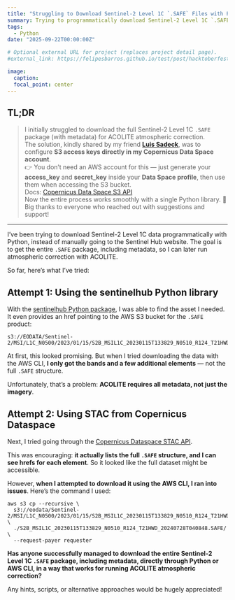 ```yaml
---
title: "Struggling to Download Sentinel-2 Level 1C `.SAFE` Files with Python and AWS CLI"
summary: Trying to programmatically download Sentinel-2 Level 1C `.SAFE` files including metadata for ACOLITE atmospheric correction using Python and AWS CLI.
tags:
  - Python
date: "2025-09-22T00:00:00Z"

# Optional external URL for project (replaces project detail page).
#external_link: https://felipesbarros.github.io/test/post/hacktoberfest-2021/

image:
  caption:
  focal_point: center
---
```


## TL;DR

> I initially struggled to download the full Sentinel-2 Level 1C `.SAFE` package (with metadata) for ACOLITE atmospheric correction.  
> The solution, kindly shared by my friend **[Luis Sadeck](https://www.linkedin.com/in/sadeckgeo/)**, was to configure **S3 access keys directly in my Copernicus Data Space account**.    
>👉 You don’t need an AWS account for this — just generate your **access_key** and **secret_key** inside your **Data Space profile**, then use them when accessing the S3 bucket.  
> Docs: [Copernicus Data Space S3 API](https://documentation.dataspace.copernicus.eu/APIs/S3.html)    
> Now the entire process works smoothly with a single Python library. 🎉  
> Big thanks to everyone who reached out with suggestions and support!  

---
I’ve been trying to download Sentinel-2 Level 1C data programmatically with Python, instead of manually going to the Sentinel Hub
 website.
The goal is to get the entire `.SAFE` package, including metadata, so I can later run atmospheric correction with ACOLITE.

So far, here’s what I’ve tried:

## Attempt 1: Using the sentinelhub Python library

With the [sentinelhub Python package](https://github.com/sentinel-hub/sentinelhub-py), I was able to find the asset I needed.
It even provides an href pointing to the AWS S3 bucket for the `.SAFE` product:

```
s3://EODATA/Sentinel-2/MSI/L1C_N0500/2023/01/15/S2B_MSIL1C_20230115T133829_N0510_R124_T21HWD_20240728T040848.SAFE/
```

At first, this looked promising.
But when I tried downloading the data with the AWS CLI, **I only got the bands and a few additional elements** — not the full `.SAFE` structure.

Unfortunately, that’s a problem: **ACOLITE requires all metadata, not just the imagery**.

## Attempt 2: Using STAC from Copernicus Dataspace

Next, I tried going through the [Copernicus Dataspace STAC API](https://stac.dataspace.copernicus.eu/v1).

This was encouraging: **it actually lists the full `.SAFE` structure, and I can see hrefs for each element**. So it looked like the full dataset might be accessible.

However, **when I attempted to download it using the AWS CLI, I ran into issues**. Here’s the command I used:
```
aws s3 cp --recursive \
  s3://eodata/Sentinel-2/MSI/L1C_N0500/2023/01/15/S2B_MSIL1C_20230115T133829_N0510_R124_T21HWD_20240728T040848.SAFE/GRANULE/L1C_T21HWD_A030609_20230115T135051/IMG_DATA/T21HWD_20230115T133829_B01.jp2 \
  ./S2B_MSIL1C_20230115T133829_N0510_R124_T21HWD_20240728T040848.SAFE/ \
  --request-payer requester
```
**Has anyone successfully managed to download the entire Sentinel-2 Level 1C `.SAFE` package, including metadata, directly through Python or AWS CLI, in a way that works for running ACOLITE atmospheric correction?**

Any hints, scripts, or alternative approaches would be hugely appreciated!
